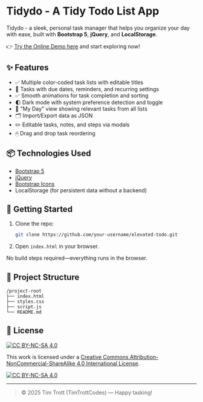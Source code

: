 # Tidydo - A Tidy Todo List App

Tidydo - a sleek, personal task manager that helps you organize your day with ease, built with **Bootstrap 5**, **jQuery**, and **LocalStorage**.

👉 [Try the Online Demo here](https://timtrottcodes.github.io/index.html) and start exploring now!

## ✨ Features

- ✅ Multiple color-coded task lists with editable titles
- 📅 Tasks with due dates, reminders, and recurring settings
- ✅ Smooth animations for task completion and sorting
- 🌓 Dark mode with system preference detection and toggle
- 📆 "My Day" view showing relevant tasks from all lists
- 🗂 Import/Export data as JSON
- ✏️ Editable tasks, notes, and steps via modals
- 🖱 Drag and drop task reordering

## 📦 Technologies Used

- [Bootstrap 5](https://getbootstrap.com)
- [jQuery](https://jquery.com)
- [Bootstrap Icons](https://icons.getbootstrap.com/)
- LocalStorage (for persistent data without a backend)

## 🚀 Getting Started

1. Clone the repo:
   ```bash
   git clone https://github.com/your-username/elevated-todo.git
   ```
2. Open `index.html` in your browser.

No build steps required—everything runs in the browser.

## 📁 Project Structure

```
/project-root
├── index.html
├── styles.css
├── script.js
└── README.md
```

## 📜 License

[![CC BY-NC-SA 4.0][cc-by-nc-sa-shield]][cc-by-nc-sa]

This work is licensed under a
[Creative Commons Attribution-NonCommercial-ShareAlike 4.0 International License][cc-by-nc-sa].

[![CC BY-NC-SA 4.0][cc-by-nc-sa-image]][cc-by-nc-sa]

[cc-by-nc-sa]: http://creativecommons.org/licenses/by-nc-sa/4.0/
[cc-by-nc-sa-image]: https://licensebuttons.net/l/by-nc-sa/4.0/88x31.png
[cc-by-nc-sa-shield]: https://img.shields.io/badge/License-CC%20BY--NC--SA%204.0-lightgrey.svg

---

> © 2025 Tim Trott (TimTrottCodes) — Happy tasking!
